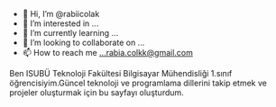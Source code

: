 - 👋 Hi, I’m @rabiicolak
- 👀 I’m interested in ...
- 🌱 I’m currently learning ...
- 💞️ I’m looking to collaborate on ...
- 📫 How to reach me ...rabia.colkk@gmail.com

<!---
rabiicolak/rabiicolak is a ✨ special ✨ repository because its `README.md` (this file) appears on your GitHub profile.
You can click the Preview link to take a look at your changes.
--->
Ben ISUBÜ Teknoloji Fakültesi Bilgisayar Mühendisliği 1.sınıf öğrencisiyim.Güncel teknoloji ve programlama dillerini takip etmek ve projeler oluşturmak için bu sayfayı oluşturdum.
